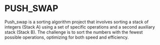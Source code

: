 # PUSH_SWAP
Push_swap is a sorting algorithm project that involves sorting a stack of integers (Stack A) using a set of specific operations and a second auxiliary stack (Stack B). The challenge is to sort the numbers with the fewest possible operations, optimizing for both speed and efficiency.
